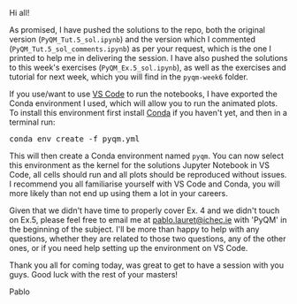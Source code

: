 Hi all! 

As promised, I have pushed the solutions to the repo, both the original version (<code>PyQM_Tut.5_sol.ipynb</code>) and the version which I commented (<code>PyQM_Tut.5_sol_comments.ipynb</code>) as per your request, which is the one I printed to help me in delivering the session. I have also pushed the solutions to this week's exercises (<code>PyQM_Ex.5_sol.ipynb</code>), as well as the exercises and tutorial for next week, which you will find in the <code>pyqm-week6</code> folder.

If you use/want to use [VS Code](https://code.visualstudio.com/) to run the notebooks, I have exported the Conda environment I used, which will allow you to run the animated plots. To install this environment first install [Conda](https://conda.io/projects/conda/en/latest/user-guide/install/index.html)
 if you haven't yet, and then in a terminal run:

<pre>
conda env create -f pyqm.yml
</pre>

This will then create a Conda environment named <code>pyqm</code>. You can now select this environment as the kernel for the solutions Jupyter Notebook in VS Code, all cells should run and all plots should be reproduced without issues. I recommend you all familiarise yourself with VS Code and Conda, you will more likely than not end up using them a lot in your careers.

Given that we didn't have time to properly cover Ex. 4 and we didn't touch on Ex.5, please feel free to email me at [pablo.lauret@ichec.ie](mailto:pablo.lauret@ichec.ie) with 'PyQM' in the beginning of the subject. I'll be more than happy to help with any questions, whether they are related to those two questions, any of the other ones, or if you need help setting up the environment on VS Code. 

Thank you all for coming today, was great to get to have a session with you guys. Good luck with the rest of your masters!

Pablo

